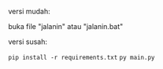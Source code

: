 versi mudah:

buka file "jalanin" atau "jalanin.bat"



versi susah:

```pip install -r requirements.txt```
```py main.py```
